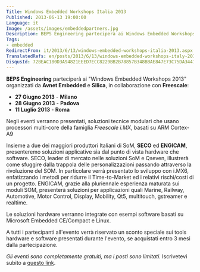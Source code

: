 ```yaml
---
Title: Windows Embedded Workshops Italia 2013
Published: 2013-06-13 19:00:00
Language: it
Image: /assets/images/embeddedpartners.jpg
Description: BEPS Engineering parteciperà ai Windows Embedded Workshops 2013 organizzati da Avnet Embedded e Silica , in collaborazione con Freescale  27 Giugno 2013 - Milano 28 Giugno 2013 - Padova 11 Luglio 2013 - Roma Negli eventi verranno presentati, soluzioni tecnice modulari che usano processori multi-core della famiglia Freescale i.MX , basati su ARM Cortex-A9.
Tags:
- embedded
RedirectFrom: it/2013/6/13/windows-embedded-workshops-italia-2013.aspx
TranslatedRefs: en/posts/2013/6/13/windows-embedded-workshops-italy-2013.md
DisqusId: 72BEAC180D3A94821EEED7ECC8229BB2B78857B348BBAE847E73C75DA3447A18
---
```

**BEPS Engineering** parteciperà ai "Windows Embedded Workshops 2013" organizzati da **Avnet Embedded** e **Silica**, in collaborazione con **Freescale**:

*   **27 Giugno 2013** - **Milano**
*   **28 Giugno 2013** - **Padova**
*   **11 Luglio 2013** - **Roma**

Negli eventi verranno presentati, soluzioni tecnice modulari che usano processori multi-core della famiglia *Freescale i.MX*, basati su ARM Cortex-A9

Insieme a due dei maggiori produttori Italiani di SoM, **SECO** ed **ENGICAM**, presenteremo soluzioni applicative sia dal punto di vista hardware che software. SECO, leader di mercato nelle soluzioni SoM e Qseven, illustrerà come sfuggire dalla trappola delle personalizzazioni passando attraverso la rivoluzione del SOM. In particolare verrà presentato lo sviluppo con i.MX6, enfatizzando i metodi per ridurre il Time-to-Market ed i relativi rischi/costi di un progetto. ENGICAM, grazie alla pluriennale esperienza maturata sui moduli SOM, presenterà soluzioni per applicazioni quali Marine, Railway, Automotive, Motor Control, Display, Mobility, Qt5, multitouch, gstreamer e realtime.

Le soluzioni hardware verranno integrate con esempi software basati su Microsoft Embedded CE/Compact e Linux.

A tutti i partecipanti all'evento verrà riservato un sconto speciale sui tools hardware e software presentati durante l'evento, se acquistati entro 3 mesi dalla partecipazione.

*Gli eventi sono completamente gratuiti, ma i posti sono limitati.* Iscrivetevi subito a <a href="http://www.avnet-embedded.eu/news/events/som-workshops-italy.html" target="_blank">questo link</a>.